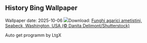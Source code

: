 ## History Bing Wallpaper
Wallpaper date: 2025-10-06
![](https://www.bing.com/th?id=OHR.AmethystLaccaria_IT-IT7329865927_UHD.jpg&w=1000)Download: [Funghi agarici ametistini, Seabeck, Washington, USA (© Danita Delimont/Shutterstock)](https://www.bing.com/th?id=OHR.AmethystLaccaria_IT-IT7329865927_UHD.jpg)

Auto get programm by LtgX

